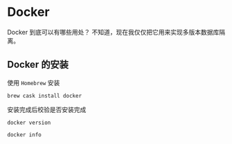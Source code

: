 # Docker

Docker 到底可以有哪些用处？
不知道，现在我仅仅把它用来实现多版本数据库隔离。

## Docker 的安装

使用 `Homebrew` 安装

```shell
brew cask install docker
```

安装完成后校验是否安装完成

```shell
docker version
```

```shell
docker info
```
